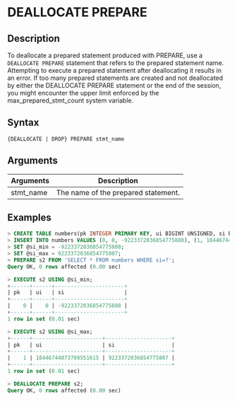 # **DEALLOCATE PREPARE**

## **Description**

To deallocate a prepared statement produced with PREPARE, use a `DEALLOCATE PREPARE` statement that refers to the prepared statement name. Attempting to execute a prepared statement after deallocating it results in an error. If too many prepared statements are created and not deallocated by either the DEALLOCATE PREPARE statement or the end of the session, you might encounter the upper limit enforced by the max_prepared_stmt_count system variable.

## **Syntax**

```
{DEALLOCATE | DROP} PREPARE stmt_name
```

## **Arguments**

|  Arguments   | Description  |
|  ----  | ----  |
|stmt_name | The name of the prepared statement. |

## **Examples**

```sql
> CREATE TABLE numbers(pk INTEGER PRIMARY KEY, ui BIGINT UNSIGNED, si BIGINT);
> INSERT INTO numbers VALUES (0, 0, -9223372036854775808), (1, 18446744073709551615, 9223372036854775807);
> SET @si_min = -9223372036854775808;
> SET @si_max = 9223372036854775807;
> PREPARE s2 FROM 'SELECT * FROM numbers WHERE si=?';
Query OK, 0 rows affected (0.00 sec)

> EXECUTE s2 USING @si_min;
+------+------+----------------------+
| pk   | ui   | si                   |
+------+------+----------------------+
|    0 |    0 | -9223372036854775808 |
+------+------+----------------------+
1 row in set (0.01 sec)

> EXECUTE s2 USING @si_max;
+------+----------------------+---------------------+
| pk   | ui                   | si                  |
+------+----------------------+---------------------+
|    1 | 18446744073709551615 | 9223372036854775807 |
+------+----------------------+---------------------+
1 row in set (0.01 sec)

> DEALLOCATE PREPARE s2;
Query OK, 0 rows affected (0.00 sec)
```
